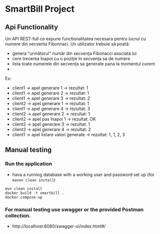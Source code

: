 # SmartBill Project

## Api Functionality

Un API REST-full ce expune functionalitatea necesara pentru lucrul cu numere din secventa Fibonnaci. Un utilizator
trebuie să poată:

* genera "următorul" număr din secvența Fibonacci asociată lui
* cere trecerea înapoi cu o poziție în secvența sa de numere
* lista toate numerele din secvența sa generate pana la momentul curent
*

Ex:

* client1 -> apel generare 1 -> rezultat: 1
* client1 -> apel generare 2 -> rezultat: 1
* client1 -> apel generare 3 -> rezultat: 2
* client2 -> apel generare 1 -> rezultat: 1
* client1 -> apel generare 4 -> rezultat: 3
* client2 -> apel generare 2 -> rezultat: 1
* client2 -> apel pas înapoi 1 -> rezultat: OK
* client2 -> apel generare 3 -> rezultat: 1
* client2 -> apel generare 4 -> rezultat: 2
* client1 -> apel listare valori generate -> rezultat: 1, 1, 2, 3

## Manual testing

### Run the application

* hava a running database with a working user and password set up (for ```maven clean install```)

```
mvn clean install
docker build -t smartbill .
docker compose-up
```

### For manual testing use swagger or the provided Postman collection.

* http://localhost:8080/swagger-ui/index.html#/
